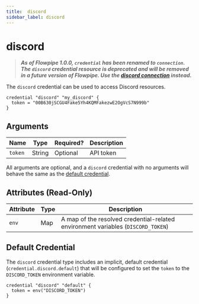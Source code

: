 ```yaml
---
title:  discord
sidebar_label: discord
---
```


# discord

> ***As of Flowpipe 1.0.0, `credential` has been renamed to `connection`.  The `discord` credential resource is deprecated and will be removed in a future version of Flowpipe. Use the [discord connection](/docs/reference/config-files/connection/discord) instead.***

The `discord` credential can be used to access Discord resources.

```hcl
credential "discord" "my_discord" {
  token = "00B630jSCGU4Fake5Yh4KQMFakezwE2OgVcS7N999b"
}
```

## Arguments

| Name            | Type    | Required?| Description
|-----------------|---------|----------|-------------------
| `token`         |  String | Optional | API token

All arguments are optional, and a `discord` credential with no arguments will behave the same as the [default credential](#default-credential).

## Attributes (Read-Only)

| Attribute       | Type    | Description
|-----------------|---------|-----------------
| `env`           | Map     | A map of the resolved credential-related environment variables (`DISCORD_TOKEN`)

## Default Credential

The `discord` credential type includes an implicit, default credential (`credential.discord.default`) that will be configured to set the `token` to the `DISCORD_TOKEN` environment variable.

```hcl
credential "discord" "default" {
  token = env("DISCORD_TOKEN")
}
```
